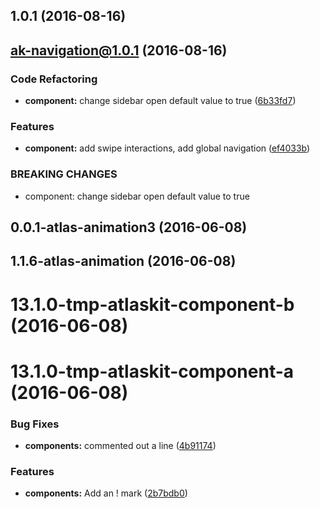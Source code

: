 <a name="1.0.1"></a>
## 1.0.1 (2016-08-16)



<a name="ak-navigation@1.0.1"></a>
## ak-navigation@1.0.1 (2016-08-16)


### Code Refactoring

* **component:** change sidebar open default value to true ([6b33fd7](https://bitbucket.org/atlassian/atlaskit/commits/6b33fd7))


### Features

* **component:** add swipe interactions, add global navigation ([ef4033b](https://bitbucket.org/atlassian/atlaskit/commits/ef4033b))


### BREAKING CHANGES

* component: change sidebar open default value to true



<a name="0.0.1-atlas-animation3"></a>
## 0.0.1-atlas-animation3 (2016-06-08)



<a name="1.1.6-atlas-animation"></a>
## 1.1.6-atlas-animation (2016-06-08)



<a name="13.1.0-tmp-atlaskit-component-b"></a>
# 13.1.0-tmp-atlaskit-component-b (2016-06-08)



<a name="13.1.0-tmp-atlaskit-component-a"></a>
# 13.1.0-tmp-atlaskit-component-a (2016-06-08)


### Bug Fixes

* **components:** commented out a line ([4b91174](https://bitbucket.org/atlassian/atlaskit/commits/4b91174))


### Features

* **components:** Add an ! mark ([2b7bdb0](https://bitbucket.org/atlassian/atlaskit/commits/2b7bdb0))



